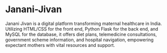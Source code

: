 # Janani-Jivan
Janani Jivan is a digital platform transforming maternal healthcare in India. <br>
Utilizing HTML/CSS for the front end, Python Flask for the back end, and MySQL for the database, it offers diet plans, telemedicine consultations, government scheme information, and hospital navigation, empowering expectant mothers with vital resources and support.
